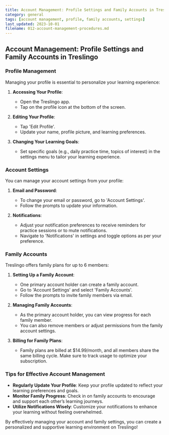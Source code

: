 ```yaml
---
title: Account Management: Profile Settings and Family Accounts in Treslingo
category: general
tags: [account management, profile, family accounts, settings]
last_updated: 2023-10-01
filename: 012-account-management-procedures.md
---
```


## Account Management: Profile Settings and Family Accounts in Treslingo

### Profile Management
Managing your profile is essential to personalize your learning experience:

1. **Accessing Your Profile**:
   - Open the Treslingo app.
   - Tap on the profile icon at the bottom of the screen.

2. **Editing Your Profile**:
   - Tap 'Edit Profile'.
   - Update your name, profile picture, and learning preferences.

3. **Changing Your Learning Goals**:
   - Set specific goals (e.g., daily practice time, topics of interest) in the settings menu to tailor your learning experience.

### Account Settings
You can manage your account settings from your profile:

1. **Email and Password**:
   - To change your email or password, go to 'Account Settings'.
   - Follow the prompts to update your information.

2. **Notifications**:
   - Adjust your notification preferences to receive reminders for practice sessions or to mute notifications.
   - Navigate to 'Notifications' in settings and toggle options as per your preference.

### Family Accounts
Treslingo offers family plans for up to 6 members:

1. **Setting Up a Family Account**:
   - One primary account holder can create a family account.
   - Go to 'Account Settings' and select 'Family Accounts'.
   - Follow the prompts to invite family members via email.

2. **Managing Family Accounts**:
   - As the primary account holder, you can view progress for each family member.
   - You can also remove members or adjust permissions from the family account settings.

3. **Billing for Family Plans**:
   - Family plans are billed at $14.99/month, and all members share the same billing cycle. Make sure to track usage to optimize your subscription.

### Tips for Effective Account Management
- **Regularly Update Your Profile**: Keep your profile updated to reflect your learning preferences and goals.
- **Monitor Family Progress**: Check in on family accounts to encourage and support each other’s learning journeys.
- **Utilize Notifications Wisely**: Customize your notifications to enhance your learning without feeling overwhelmed.

By effectively managing your account and family settings, you can create a personalized and supportive learning environment on Treslingo!
